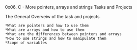 0x06. C - More pointers, arrays and strings Tasks and Projects

The General Overveiw of the task and projects

    *What are pointers and how to use them
    *What are arrays and how to use them
    *What are the differences between pointers and arrays
    *How to use strings and how to manipulate them
    *Scope of variables

